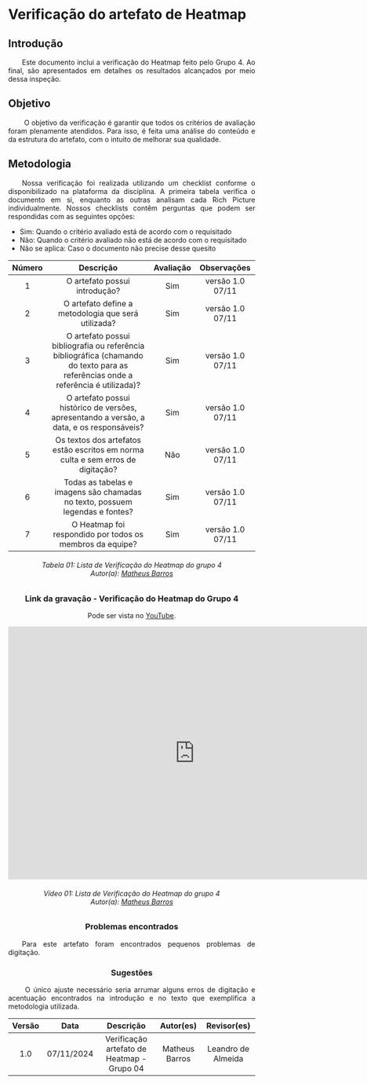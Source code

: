 # Verificação do artefato de Heatmap

## Introdução 
<p align="justify">&emsp;&emsp;Este documento inclui a verificação do Heatmap feito pelo Grupo 4. Ao final, são apresentados em detalhes os resultados alcançados por meio dessa inspeção.</p>

## Objetivo

<p align="justify">
&emsp;&emsp; O objetivo da verificação é garantir que todos os critérios de avaliação foram plenamente atendidos. Para isso, é feita uma análise do conteúdo e da estrutura do artefato, com o intuito de melhorar sua qualidade.
</p>

## Metodologia
<p align="justify">
&emsp;&emsp;Nossa verificação foi realizada utilizando um checklist conforme o disponibilizado na plataforma da disciplina. A primeira tabela verifica o documento em si, enquanto as outras analisam cada Rich Picture individualmente. Nossos checklists contêm perguntas que podem ser respondidas com as seguintes opções:
</p>

- Sim: Quando o critério avaliado está de acordo com o requisitado
- Não: Quando o critério avaliado não está de acordo com o requisitado
- Não se aplica: Caso o documento não precise desse quesito
<center>


| Número | Descrição | Avaliação | Observações | 
| :----: | :-------: | :-------: | :--------: | 
| 1      | O artefato possui introdução?                                                                                                    |     Sim    | versão 1.0 07/11 |
| 2      | O artefato define a metodologia que será utilizada?                                                                              |     Sim    | versão 1.0 07/11 |
| 3      | O artefato possui bibliografia ou referência bibliográfica (chamando do texto para as referências onde a referência é utilizada)?|     Sim    | versão 1.0 07/11 |
| 4      | O artefato possui histórico de versões, apresentando a versão, a data, e os responsáveis?                                        |     Sim    | versão 1.0 07/11 |
| 5      | Os textos dos artefatos estão escritos em norma culta e sem erros de digitação?                                                  |     Não    |versão 1.0 07/11  |
| 6      | Todas as tabelas e imagens são chamadas no texto, possuem legendas e fontes?                                                     |     Sim    |versão 1.0 07/11  |
| 7      | O Heatmap foi respondido por todos os membros da equipe?                                                                         |     Sim    |versão 1.0 07/11  |

<p align="justify">
<h6 align = "center"> Tabela 01: Lista de Verificação do Heatmap do grupo 4
<br> Autor(a): <a href="https://github.com/Ninja-Haiyai">Matheus Barros</a></h6>
</p>

### Link da gravação - Verificação do Heatmap do Grupo 4
Pode ser vista no [YouTube](https://youtu.be/P1l5TW5IoU8).</p>

<center>
  <iframe width="760" height="515" src="https://www.youtube.com/embed/P1l5TW5IoU8?si=zxQyVN-eHVqHN7zT" title="YouTube video player" frameborder="0" allow="accelerometer; autoplay; clipboard-write; encrypted-media; gyroscope; picture-in-picture; web-share" referrerpolicy="strict-origin-when-cross-origin" allowfullscreen></iframe>
<p align="justify">
<h6 align = "center"> Vídeo 01: Lista de Verificação do Heatmap do grupo 4
<br> Autor(a): <a href="https://github.com/Ninja-Haiyai">Matheus Barros</a></h6>
</p>
</center>

### Problemas encontrados
<p align="justify">&emsp;&emsp;Para este artefato foram encontrados pequenos problemas de digitação.</p>

### Sugestões
<p align="justify">&emsp;&emsp; O único ajuste necessário seria arrumar alguns erros de digitação e acentuação encontrados na introdução e no texto que exemplifica a metodologia utilizada.</p>

| Versão |    Data    |      Descrição       |  Autor(es) | Revisor(es) |
| :----: | :--------: | :------------------: | :-----: | :-----: |
|  1.0   | 07/11/2024 | Verificação artefato de Heatmap - Grupo 04 |  Matheus Barros | Leandro de Almeida | 
